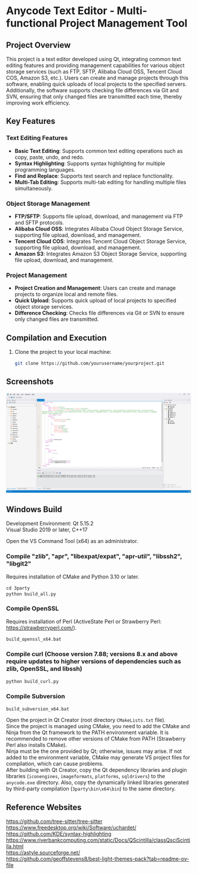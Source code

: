 # Anycode Text Editor - Multi-functional Project Management Tool

## Project Overview

This project is a text editor developed using Qt, integrating common text editing features and providing management capabilities for various object storage services (such as FTP, SFTP, Alibaba Cloud OSS, Tencent Cloud COS, Amazon S3, etc.). Users can create and manage projects through this software, enabling quick uploads of local projects to the specified servers. Additionally, the software supports checking file differences via Git and SVN, ensuring that only changed files are transmitted each time, thereby improving work efficiency.

## Key Features

### Text Editing Features
- **Basic Text Editing**: Supports common text editing operations such as copy, paste, undo, and redo.
- **Syntax Highlighting**: Supports syntax highlighting for multiple programming languages.
- **Find and Replace**: Supports text search and replace functionality.
- **Multi-Tab Editing**: Supports multi-tab editing for handling multiple files simultaneously.

### Object Storage Management
- **FTP/SFTP**: Supports file upload, download, and management via FTP and SFTP protocols.
- **Alibaba Cloud OSS**: Integrates Alibaba Cloud Object Storage Service, supporting file upload, download, and management.
- **Tencent Cloud COS**: Integrates Tencent Cloud Object Storage Service, supporting file upload, download, and management.
- **Amazon S3**: Integrates Amazon S3 Object Storage Service, supporting file upload, download, and management.

### Project Management
- **Project Creation and Management**: Users can create and manage projects to organize local and remote files.
- **Quick Upload**: Supports quick upload of local projects to specified object storage services.
- **Difference Checking**: Checks file differences via Git or SVN to ensure only changed files are transmitted.

## Compilation and Execution

1. Clone the project to your local machine:
   ```bash
   git clone https://github.com/yourusername/yourproject.git
   ```

## Screenshots

![](https://github.com/fengzhu2007/anycode/blob/dev/screen/anycode.png)

## Windows Build
Development Environment: Qt 5.15.2  
Visual Studio 2019 or later, C++17  

Open the VS Command Tool (x64) as an administrator.

### Compile "zlib", "apr", "libexpat/expat", "apr-util", "libssh2", "libgit2"
Requires installation of CMake and Python 3.10 or later.
```
cd 3party
python build_all.py
```

### Compile OpenSSL
Requires installation of Perl (ActiveState Perl or Strawberry Perl: https://strawberryperl.com/).
```
build_openssl_x64.bat
```

### Compile curl (Choose version 7.88; versions 8.x and above require updates to higher versions of dependencies such as zlib, OpenSSL, and libssh)
```
python build_curl.py
```

### Compile Subversion
```
build_subversion_x64.bat
```

Open the project in Qt Creator (root directory `CMakeLists.txt` file).  
Since the project is managed using CMake, you need to add the CMake and Ninja from the Qt framework to the PATH environment variable. It is recommended to remove other versions of CMake from PATH (Strawberry Perl also installs CMake).  
Ninja must be the one provided by Qt; otherwise, issues may arise. If not added to the environment variable, CMake may generate VS project files for compilation, which can cause problems.  
After building with Qt Creator, copy the Qt dependency libraries and plugin libraries (`iconengines`, `imageformats`, `platforms`, `sqldrivers`) to the `anycode.exe` directory. Also, copy the dynamically linked libraries generated by third-party compilation (`3party\bin\x64\bin`) to the same directory.

## Reference Websites

https://github.com/tree-sitter/tree-sitter  
https://www.freedesktop.org/wiki/Software/uchardet/  
https://github.com/KDE/syntax-highlighting  
https://www.riverbankcomputing.com/static/Docs/QScintilla/classQsciScintilla.html  
https://astyle.sourceforge.net/  
https://github.com/geoffstevens8/best-light-themes-pack?tab=readme-ov-file  

